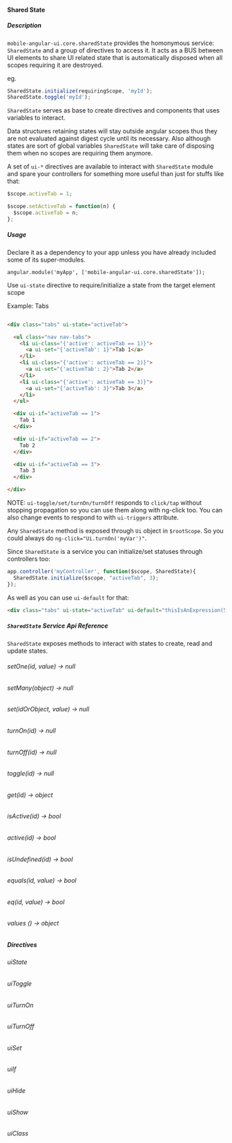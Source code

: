 #### Shared State

##### Description

`mobile-angular-ui.core.sharedState` provides the homonymous service: `SharedState` and a group of directives to access it. It acts as a BUS between UI elements to share UI related state that is automatically disposed when all scopes requiring it are destroyed.

eg.

``` js
SharedState.initialize(requiringScope, 'myId');
SharedState.toggle('myId');
```

`SharedState` serves as base to create directives and components that uses variables to interact. 

Data structures retaining states will stay outside angular scopes thus they are not evaluated against digest cycle until its necessary. Also although states are sort of global variables `SharedState` will take care of disposing them when no scopes are requiring them anymore.

A set of `ui-*` directives are available to interact with `SharedState` module and spare your controllers for something more useful than just for stuffs like that:

``` js
$scope.activeTab = 1;

$scope.setActiveTab = function(n) {
  $scope.activeTab = n;
};
```

##### Usage

Declare it as a dependency to your app unless you have already included some of its super-modules.

```
angular.module('myApp', ['mobile-angular-ui.core.sharedState']);
```

Use `ui-state` directive to require/initialize a state from the target element scope

Example: Tabs

``` html

<div class="tabs" ui-state="activeTab">

  <ul class="nav nav-tabs">
    <li ui-class="{'active': activeTab == 1)}">
      <a ui-set="{'activeTab': 1}">Tab 1</a>
    </li>
    <li ui-class="{'active': activeTab == 2)}">
      <a ui-set="{'activeTab': 2}">Tab 2</a>
    </li>
    <li ui-class="{'active': activeTab == 3)}">
      <a ui-set="{'activeTab': 3}">Tab 3</a>
    </li>
  </ul>

  <div ui-if="activeTab == 1">
    Tab 1
  </div>

  <div ui-if="activeTab == 2">
    Tab 2
  </div>

  <div ui-if="activeTab == 3">
    Tab 3
  </div>

</div>
```

NOTE: `ui-toggle/set/turnOn/turnOff` responds to `click/tap` without stopping propagation so you can use them along with ng-click too. You can also change events to respond to with `ui-triggers` attribute.

Any `SharedState` method is exposed through `Ui` object in `$rootScope`. So you could always do `ng-click="Ui.turnOn('myVar')"`.

Since `SharedState` is a service you can initialize/set statuses through controllers too:

``` js
app.controller('myController', function($scope, SharedState){
  SharedState.initialize($scope, "activeTab", 3);
});
```

As well as you can use `ui-default` for that: 

``` html
<div class="tabs" ui-state="activeTab" ui-default="thisIsAnExpression(5 + 1 - 2)"></div>
```

##### `SharedState` Service Api Reference

`SharedState` exposes methods to interact with states to create, read and update states.

###### setOne(id, value) → null

###### setMany(object) → null

###### set(idOrObject, value) → null

###### turnOn(id) → null

###### turnOff(id) → null

###### toggle(id) → null

###### get(id) → object

###### isActive(id) → bool

###### active(id) → bool

###### isUndefined(id) → bool

###### equals(id, value) → bool

###### eq(id, value) → bool

###### values () → object

##### Directives

###### uiState

###### uiToggle

###### uiTurnOn

###### uiTurnOff

###### uiSet

###### uiIf

###### uiHide

###### uiShow

###### uiClass